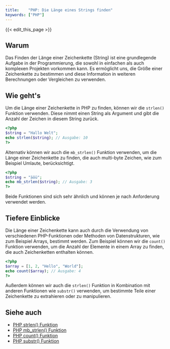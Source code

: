 ```yaml
---
title:    "PHP: Die Länge eines Strings finden"
keywords: ["PHP"]
---
```


{{< edit_this_page >}}

## Warum

Das Finden der Länge einer Zeichenkette (String) ist eine grundlegende Aufgabe in der Programmierung, die sowohl in einfachen als auch komplexen Projekten vorkommen kann. Es ermöglicht uns, die Größe einer Zeichenkette zu bestimmen und diese Information in weiteren Berechnungen oder Vergleichen zu verwenden.

## Wie geht's

Um die Länge einer Zeichenkette in PHP zu finden, können wir die `strlen()` Funktion verwenden. Diese nimmt einen String als Argument und gibt die Anzahl der Zeichen in diesem String zurück.

```PHP
<?php
$string = "Hallo Welt";
echo strlen($string); // Ausgabe: 10
?>
```

Alternativ können wir auch die `mb_strlen()` Funktion verwenden, um die Länge einer Zeichenkette zu finden, die auch multi-byte Zeichen, wie zum Beispiel Umlaute, berücksichtigt.

```PHP
<?php
$string = "äöü";
echo mb_strlen($string); // Ausgabe: 3
?>
```

Beide Funktionen sind sich sehr ähnlich und können je nach Anforderung verwendet werden.

## Tiefere Einblicke

Die Länge einer Zeichenkette kann auch durch die Verwendung von verschiedenen PHP-Funktionen oder Methoden von Datenstrukturen, wie zum Beispiel Arrays, bestimmt werden. Zum Beispiel können wir die `count()` Funktion verwenden, um die Anzahl der Elemente in einem Array zu finden, die auch Zeichenketten enthalten können.

```PHP
<?php
$array = [1, 2, "Hello", "World"];
echo count($array); // Ausgabe: 4
?>
```

Außerdem können wir auch die `strlen()` Funktion in Kombination mit anderen Funktionen wie `substr()` verwenden, um bestimmte Teile einer Zeichenkette zu extrahieren oder zu manipulieren.

## Siehe auch

- [PHP strlen() Funktion](https://www.php.net/manual/de/function.strlen.php)
- [PHP mb_strlen() Funktion](https://www.php.net/manual/de/function.mb-strlen.php)
- [PHP count() Funktion](https://www.php.net/manual/de/function.count.php)
- [PHP substr() Funktion](https://www.php.net/manual/de/function.substr.php)